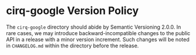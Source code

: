 # cirq-google Version Policy

The `cirq-google` directory should abide by Semantic Versioning 2.0.0. In rare cases, we may introduce backward-incompatible changes to the public API in a release with a minor version increment. Such changes will be noted in `CHANGELOG.md` within the directory before the release.
